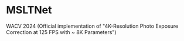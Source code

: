 # MSLTNet
WACV 2024 (Official implementation of "4K-Resolution Photo Exposure Correction at 125 FPS with ~ 8K Parameters")
